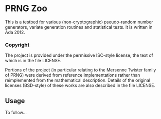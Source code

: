 # PRNG Zoo

This is a testbed for various (non-cryptographic) pseudo-random number
generators, variate generation routines and statistical tests. It is
written in Ada 2012.

### Copyright

The project is provided under the permissive ISC-style license, the text
of which is in the file LICENSE.

Portions of the project (in particular relating to the Mersenne Twister
family of PRNG) were derived from reference implementations rather than
reimplemented from the mathematical description. Details of the original
licenses (BSD-style) of these works are also described in the file
LICENSE.

## Usage

To follow...
